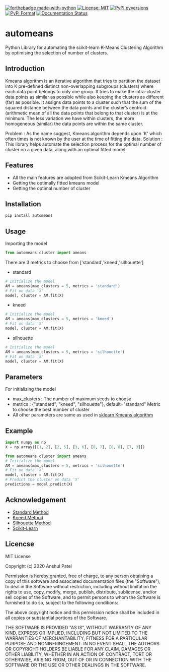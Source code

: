 [![forthebadge made-with-python](http://ForTheBadge.com/images/badges/made-with-python.svg)](https://www.python.org/)
[![License: MIT](https://img.shields.io/badge/License-MIT-yellow.svg)](https://opensource.org/licenses/MIT)
[![PyPI pyversions](https://img.shields.io/badge/python-3.6%7C3.7%7C3.8-brightgreen)](https://img.shields.io/badge/python-3.6%7C3.7%7C3.8-brightgreen)
[![PyPi Format](https://img.shields.io/badge/format-wheel-brightgreen)](https://img.shields.io/badge/format-wheel-brightgreen)
[![Documentation Status](https://readthedocs.org/projects/ansicolortags/badge/?version=latest)](http://ansicolortags.readthedocs.io/?badge=latest)

# automeans
Python Library for automating the scikit-learn K-Means Clustering Algorithm by optimising the selection of number of clusters.

## Introduction
Kmeans algorithm is an iterative algorithm that tries to partition the dataset into K pre-defined distinct non-overlapping subgroups (clusters) where each data point belongs to only one group. It tries to make the intra-cluster data points as similar as possible while also keeping the clusters as different (far) as possible. It assigns data points to a cluster such that the sum of the squared distance between the data points and the cluster’s centroid (arithmetic mean of all the data points that belong to that cluster) is at the minimum. The less variation we have within clusters, the more homogeneous (similar) the data points are within the same cluster.

Problem : As the name suggest, Kmeans algorithm depends upon 'K' which often times is not known by the user at the time of fitting the data.
Solution : This library helps automate the selection process for the optimal number of cluster on a given data, along with an optimal fitted model.

## Features
- All the main features are adopted from Scikit-Learn Kmeans Algorithm
- Getting the optimally fitted kmeans model
- Getting the optimal number of cluster

## Installation
```Python
pip install automeans
```
## Usage
Importing the model
```python
from automeans.cluster import ameans
```
There are 3 metrics to choose from ['standard','kneed','silhouette']

- standard
```python
# Initialize the model
AM = ameans(max_clusters = 5, metrics = 'standard')
# Fit on data 'X'
model, cluster = AM.fit(X)
```
- kneed
```python
# Initialize the model
AM = ameans(max_clusters = 5, metrics = 'kneed')
# Fit on data 'X'
model, cluster = AM.fit(X)
```
- silhouette
```python
# Initialize the model
AM = ameans(max_clusters = 5, metrics = 'silhouette')
# Fit on data 'X'
model, cluster = AM.fit(X)
```
## Parameters
For initializing the model
- max_clusters : The number of maximum seeds to choose
- metrics : {"standard", "kneed", "silhouette"}, default="standard"
Metric to choose the best number of cluster
- All other parameters are same as used in [sklearn Kmeans algorithm](https://scikit-learn.org/dev/modules/generated/sklearn.cluster.KMeans.html#sklearn.cluster.KMeans)

## Example
```python
import numpy as np
X = np.array([[1, 2], [2, 5], [3, 6], [8, 7], [8, 8], [7, 3]])

from automeans.cluster import ameans
# Initialize the model
AM = ameans(max_clusters = 5, metrics = 'silhouette')
# Fit on data 'X'
model, cluster = AM.fit(X)
# Predict the cluster on data 'X'
predictions = model.predict(X)
```
## Acknowledgement
- [Standard Method](https://www.linkedin.com/pulse/finding-optimal-number-clusters-k-means-through-elbow-asanka-perera/)
- [Kneed Method](https://github.com/arvkevi/kneed)
- [Silhouette Method](https://stackoverflow.com/questions/54936518/how-do-i-automate-the-number-of-clusters)
- [Scikit-Learn](https://scikit-learn.org/dev/modules/generated/sklearn.cluster.KMeans.html#sklearn.cluster.KMeans)

## Licencse

MIT License

Copyright (c) 2020 Anshul Patel

Permission is hereby granted, free of charge, to any person obtaining a copy
of this software and associated documentation files (the "Software"), to deal
in the Software without restriction, including without limitation the rights
to use, copy, modify, merge, publish, distribute, sublicense, and/or sell
copies of the Software, and to permit persons to whom the Software is
furnished to do so, subject to the following conditions:

The above copyright notice and this permission notice shall be included in all
copies or substantial portions of the Software.

THE SOFTWARE IS PROVIDED "AS IS", WITHOUT WARRANTY OF ANY KIND, EXPRESS OR
IMPLIED, INCLUDING BUT NOT LIMITED TO THE WARRANTIES OF MERCHANTABILITY,
FITNESS FOR A PARTICULAR PURPOSE AND NONINFRINGEMENT. IN NO EVENT SHALL THE
AUTHORS OR COPYRIGHT HOLDERS BE LIABLE FOR ANY CLAIM, DAMAGES OR OTHER
LIABILITY, WHETHER IN AN ACTION OF CONTRACT, TORT OR OTHERWISE, ARISING FROM,
OUT OF OR IN CONNECTION WITH THE SOFTWARE OR THE USE OR OTHER DEALINGS IN THE
SOFTWARE.
